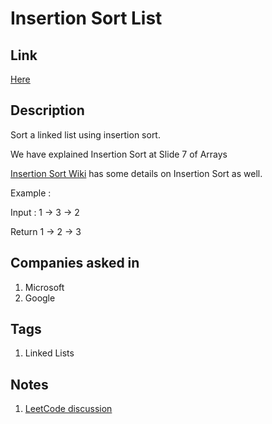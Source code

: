 # Insertion Sort List

## Link

[Here](https://www.interviewbit.com/problems/insertion-sort-list/)

## Description

Sort a linked list using insertion sort.

We have explained Insertion Sort at Slide 7 of Arrays

[Insertion Sort Wiki](http://en.wikipedia.org/wiki/Insertion_sort#Algorithm) has some details on Insertion Sort as well.

Example :

Input : 1 -> 3 -> 2

Return 1 -> 2 -> 3

## Companies asked in

1. Microsoft
1. Google

## Tags

1. Linked Lists

## Notes

1. [LeetCode discussion](https://discuss.leetcode.com/topic/8570/an-easy-and-clear-way-to-sort-o-1-space)
